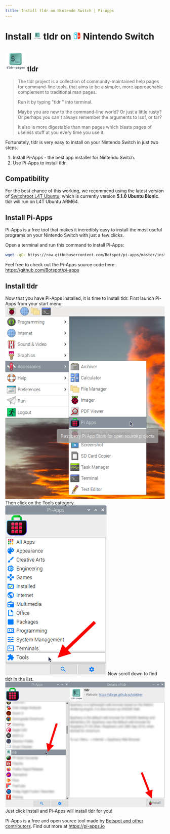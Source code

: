 ```yaml
---
title: Install tldr on Nintendo Switch | Pi-Apps
---
```

<div class="simple-install-content content">

# Install <img src="/img/app-icons/tldr/icon-64.png" height=24> tldr on <img src=/img/other-icons/switch-icon.svg height=24> Nintendo Switch

## <img src="/img/app-icons/tldr/icon-64.png"> tldr
> The tldr project is a collection of community-maintained help pages for command-line tools, that aims to be a simpler, more approachable complement to traditional man pages.
> 
> Run it by typing "tldr <command>" into terminal.
> 
> Maybe you are new to the command-line world? Or just a little rusty? Or perhaps you can't always remember the arguments to lsof, or tar?
> 
> It also is more digestable than man pages which blasts pages of useless stuff at you every time you use it.

Fortunately, tldr is very easy to install on your Nintendo Switch in just two steps.
1. Install Pi-Apps - the best app installer for Nintendo Switch.
2. Use Pi-Apps to install tldr.
</div>
<div class="simple-install-content content">

## Compatibility
For the best chance of this working, we recommend using the latest version of [Switchroot L4T Ubuntu](https://wiki.switchroot.org/en/Linux/Ubuntu-Install-Guide), which is currently version **5.1.0 Ubuntu Bionic**.
tldr will run on L4T Ubuntu ARM64.
</div>
<div class="simple-install-content content">

## Install Pi-Apps

Pi-Apps is a free tool that makes it incredibly easy to install the most useful programs on your Nintendo Switch with just a few clicks.

Open a terminal and run this command to install Pi-Apps:
```bash
wget -qO- https://raw.githubusercontent.com/Botspot/pi-apps/master/install | bash
```
Feel free to check out the Pi-Apps source code here: https://github.com/Botspot/pi-apps
</div>
<div class="simple-install-content content">

## Install tldr

Now that you have Pi-Apps installed, it is time to install tldr.
First launch Pi-Apps from your start menu:
<img src="/img/start-menu.png">
Then click on the Tools category.
<img src="/img/category-selections/Tools.png">
Now scroll down to find tldr in the list.
<img src="/img/app-icons/tldr/app-selection.png">
Just click Install and Pi-Apps will install tldr for you!
</div>
<div class="simple-install-content content">

Pi-Apps is a free and open source tool made by [Botspot and other contributors](/about/#contributors). Find out more at https://pi-apps.io
</div>
